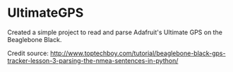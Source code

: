 # UltimateGPS
Created a simple project to read and parse Adafruit's Ultimate GPS on the Beaglebone Black.

Credit source: http://www.toptechboy.com/tutorial/beaglebone-black-gps-tracker-lesson-3-parsing-the-nmea-sentences-in-python/
